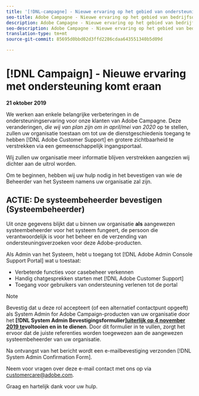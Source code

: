 ```yaml
---
title: '[!DNL-campagne] - Nieuwe ervaring op het gebied van ondersteuning komt eraan'
seo-title: Adobe Campagne - Nieuwe ervaring op het gebied van bedrijfsondersteuning komt eraan
description: Adobe Campagne - Nieuwe ervaring op het gebied van bedrijfsondersteuning komt eraan
seo-description: Adobe Campagne - Nieuwe ervaring op het gebied van bedrijfsondersteuning komt eraan
translation-type: tm+mt
source-git-commit: 85695d0bbd02d3ffd2286cdaa643551340b5d09d

---
```



# [!DNL Campaign] - Nieuwe ervaring met ondersteuning komt eraan

**21 oktober 2019**

We werken aan enkele belangrijke verbeteringen in de ondersteuningservaring voor onze klanten van Adobe Campagne. Deze veranderingen, *die wij van plan zijn om in april/mei van 2020* op te stellen, zullen uw organisatie toestaan om tot uw de dienstgeschiedenis toegang te hebben [!DNL Adobe Customer Support] en grotere zichtbaarheid te verstrekken via een gemeenschappelijk ingangsportaal.

Wij zullen uw organisatie meer informatie blijven verstrekken aangezien wij dichter aan de uitrol worden.

Om te beginnen, hebben wij uw hulp nodig in het bevestigen van wie de Beheerder van het Systeem namens uw organisatie zal zijn.

## ACTIE: De systeembeheerder bevestigen (Systeembeheerder)

Uit onze gegevens blijkt dat u binnen uw organisatie **als** aangewezen systeembeheerder voor het systeem fungeert, de persoon die verantwoordelijk is voor het beheer en de verzending van ondersteuningsverzoeken voor deze Adobe-producten.

Als Admin van het Systeem, hebt u toegang tot [!DNL Adobe Admin Console Support Portal] wat u toestaat:

* Verbeterde functies voor casebeheer verkennen
* Handig chatgesprekken starten met [!DNL Adobe Customer Support]
* Toegang voor gebruikers van ondersteuning verlenen tot de portal

>[!NOTE]
>Bevestig dat u deze rol accepteert (of een alternatief contactpunt opgeeft) als System Admin for Adobe Campaign-producten van uw organisatie door het **[!DNL System Admin Bevestigingsformulier][uiterlijk op 4 november 2019 te](https://adobe.allegiancetech.com/cgi-bin/qwebcorporate.dll?idx=SSSVH6)voltooien en in te dienen**.
>Door dit formulier in te vullen, zorgt het ervoor dat de juiste referenties worden toegewezen aan de aangewezen systeembeheerder van uw organisatie.

Na ontvangst van het bericht wordt een e-mailbevestiging verzonden [!DNL System Admin Confirmation Form].

Neem voor vragen over deze e-mail contact met ons op via customercare@adobe.com.

Graag en hartelijk dank voor uw hulp.
